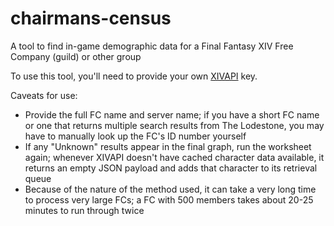 # chairmans-census
A tool to find in-game demographic data for a Final Fantasy XIV Free Company (guild) or other group

To use this tool, you'll need to provide your own [XIVAPI](https://xivapi.com) key.

Caveats for use:
* Provide the full FC name and server name; if you have a short FC name or one that returns multiple search results from The Lodestone, you may have to manually look up the FC's ID number yourself
* If any "Unknown" results appear in the final graph, run the worksheet again; whenever XIVAPI doesn't have cached character data available, it returns an empty JSON payload and adds that character to its retrieval queue
* Because of the nature of the method used, it can take a very long time to process very large FCs; a FC with 500 members takes about 20-25 minutes to run through twice

